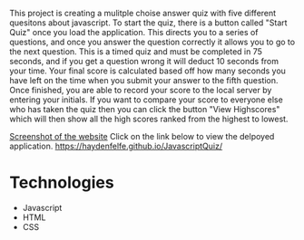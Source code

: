 This project is creating a mulitple choise answer quiz with five different quesitons about javascript. To start the quiz, there is a button called "Start Quiz" once you load the application. This directs you to a series of questions, and once you answer the question correctly it allows you to go to the next question. This is a timed quiz and must be completed in 75 seconds, and if you get a question wrong it will deduct 10 seconds from your time. Your final score is calculated based off how many seconds you have left on the time when you submit your answer to the fifth question. Once finished, you are able to record your score to the local server by entering your initials. If you want to compare your score to everyone else who has taken the quiz then you can click the button "View Highscores" which will then show all the high scores ranked from the highest to lowest. 

[Screenshot of the website](assets/JavascriptQuizScreenshot.png)
Click on the link below to view the delpoyed application.
https://haydenfelfe.github.io/JavascriptQuiz/

# Technologies
* Javascript
* HTML
* CSS


